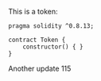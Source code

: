 This is a token: 

```
pragma solidity ^0.8.13;

contract Token {
    constructor() { }
}

```

Another update 115